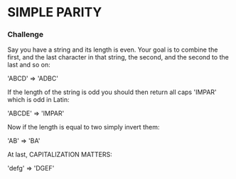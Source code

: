 # SIMPLE PARITY

### Challenge

Say you have a string and its length is even. Your goal
is to combine the first, and the last character in that string,
the second, and the second to the last and so on:


'ABCD' => 'ADBC'

If the length of the string is odd you should then return all caps 'IMPAR' 
which is odd in Latin:

'ABCDE' => 'IMPAR'


Now if the length is equal to two simply invert them:

'AB' => 'BA'

At last, CAPITALIZATION MATTERS:

'defg' => 'DGEF'
